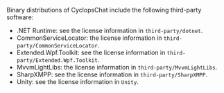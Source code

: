 Binary distributions of CyclopsChat include the following third-party software:

- .NET Runtime: see the license information in `third-party/dotnet`.
- CommonServiceLocator: the license information in `third-party/CommonServiceLocator`.
- Extended.Wpf.Toolkit: see the license information in `third-party/Extended.Wpf.Toolkit`.
- MvvmLightLibs: the license information in `third-party/MvvmLightLibs`.
- SharpXMPP: see the license information in `third-party/SharpXMPP`.
- Unity: see the license information in `Unity`.
